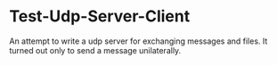 # Test-Udp-Server-Client
An attempt to write a udp server for exchanging messages and files. It turned out only to send a message unilaterally.
